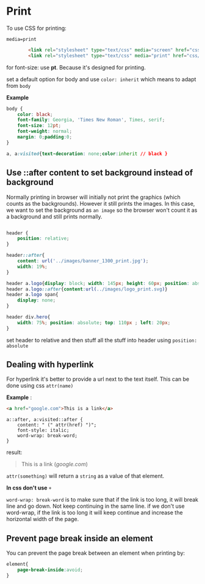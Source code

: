 # Print

To use CSS for printing:

`media=print`

```html
		<link rel="stylesheet" type="text/css" media="screen" href="css/screen.css">
		<link rel="stylesheet" type="text/css" media="print" href="css/print.css">
```

for font-size: use **pt**. Because it's designed for printing.

set a default option for body and use `color: inherit` which means to adapt from `body`

**Example**

```css
body {
    color: black;
    font-family: Georgia, 'Times New Roman', Times, serif;
    font-size: 12pt;
    font-weight: normal;
    margin: 0;padding:0;
}

a, a:visited{text-decoration: none;color:inherit // black }

```



## Use ::after content to set background instead of background

Normally printing in browser will initially not print the graphics (which counts as the backgrounds). However it still prints the images. In this case, we want to set the background as `an image` so the browser won't count it as a background and still prints normally. 



```css

header {
    position: relative;
}

header::after{
    content: url('../images/banner_1300_print.jpg');
    width: 19%;
}

header a.logo{display: block; width: 145px; height: 60px; position: absolute; top: 20px; left: 20px;}
header a.logo::after{content:url(../images/logo_print.svg)}
header a.logo span{
    display: none;
}

header div.hero{
    width: 75%; position: absolute; top: 110px ; left: 20px;
}
```



set header to relative and then stuff all the stuff into header using `position: absolute`

## Dealing with hyperlink

For hyperlink it's better to provide a url next to the text itself. This can be done using css `attr(name)`

**Example** :

```html
<a href="google.com">This is a link</a>
```

```css{
a::after, a:visited::after {
    content: " (" attr(href) ")";
    font-style: italic;
    word-wrap: break-word;
}
```

result:

> This is a link (*google.com*)

`attr(something)` will return a `string` as a value of that element.

**In css don't use** `+`

`word-wrap: break-word` is to make sure that if the link is too long, it will break line and go down. Not keep continuing in the same line. if we don't use word-wrap, if the link is too long it will keep continue and increase the horizontal width of the page. 



## Prevent page break inside an element

You can prevent the page break between an element when printing by:

```css
element{
    page-break-inside:avoid;
}
```

